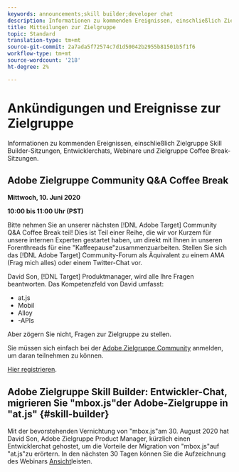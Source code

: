 ```yaml
---
keywords: announcements;skill builder;developer chat
description: Informationen zu kommenden Ereignissen, einschließlich Zielgruppe Skill Builder-Sitzungen, Entwicklerchats, Webinare und Zielgruppe Coffee Break-Sitzungen.
title: Mitteilungen zur Zielgruppe
topic: Standard
translation-type: tm+mt
source-git-commit: 2a7ada5f72574c7d1d50042b2955b81501b5f1f6
workflow-type: tm+mt
source-wordcount: '218'
ht-degree: 2%

---
```



# Ankündigungen und Ereignisse zur Zielgruppe

Informationen zu kommenden Ereignissen, einschließlich Zielgruppe Skill Builder-Sitzungen, Entwicklerchats, Webinare und Zielgruppe Coffee Break-Sitzungen.

## Adobe Zielgruppe Community Q&amp;A Coffee Break

**Mittwoch, 10. Juni 2020**

**10:00 bis 11:00 Uhr (PST)**

Bitte nehmen Sie an unserer nächsten [!DNL Adobe Target] Community Q&amp;A Coffee Break teil! Dies ist Teil einer Reihe, die wir vor Kurzem für unsere internen Experten gestartet haben, um direkt mit Ihnen in unseren Forenthreads für eine &quot;Kaffeepause&quot;zusammenzuarbeiten. Stellen Sie sich das [!DNL Adobe Target] Community-Forum als Äquivalent zu einem AMA (Frag mich alles) oder einem Twitter-Chat vor.

David Son, [!DNL Target] Produktmanager, wird alle Ihre Fragen beantworten. Das Kompetenzfeld von David umfasst:

* at.js 
* Mobil
* Alloy
* -APIs

Aber zögern Sie nicht, Fragen zur Zielgruppe zu stellen.

Sie müssen sich einfach bei der [Adobe Zielgruppe Community](https://experienceleaguecommunities.adobe.com/t5/adobe-target/ct-p/adobe-target-community) anmelden, um daran teilnehmen zu können.

[Hier registrieren](https://adobe-target-community-coffee-break.experienceleague.adobeevents.com/).

## Adobe Zielgruppe Skill Builder: Entwickler-Chat, migrieren Sie &quot;mbox.js&quot;der Adobe-Zielgruppe in &quot;at.js&quot; {#skill-builder}

Mit der bevorstehenden Vernichtung von &quot;mbox.js&quot;am 30. August 2020 hat David Son, Adobe Zielgruppe Product Manager, kürzlich einen Entwicklerchat gehostet, um die Vorteile der Migration von &quot;mbox.js&quot;auf &quot;at.js&quot;zu erörtern. In den nächsten 30 Tagen können Sie die Aufzeichnung des Webinars [Ansicht](https://seminars.adobeconnect.com/ptdo6mfo6qn6/?proto=true)leisten.